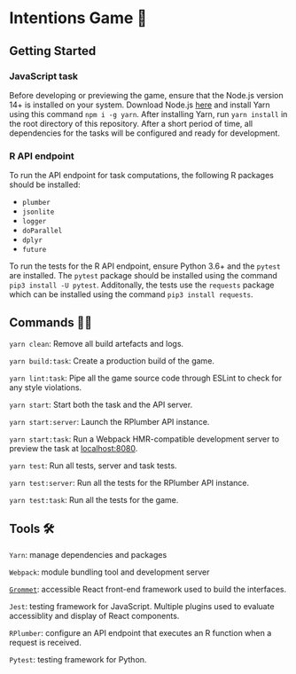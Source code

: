 # Intentions Game 🧠

## Getting Started

### JavaScript task

Before developing or previewing the game, ensure that the Node.js version 14+ is installed on your system. Download Node.js [here](https://nodejs.org/en/) and install Yarn using this command `npm i -g yarn`. After installing Yarn, run `yarn install` in the root directory of this repository. After a short period of time, all dependencies for the tasks will be configured and ready for development.

### R API endpoint

To run the API endpoint for task computations, the following R packages should be installed:

- `plumber`
- `jsonlite`
- `logger`
- `doParallel`
- `dplyr`
- `future`

To run the tests for the R API endpoint, ensure Python 3.6+ and the `pytest` are installed. The `pytest` package should be installed using the command `pip3 install -U pytest`. Additonally, the tests use the `requests` package which can be installed using the command `pip3 install requests`.

## Commands 👨‍💻

`yarn clean`: Remove all build artefacts and logs.

`yarn build:task`: Create a production build of the game.

`yarn lint:task`: Pipe all the game source code through ESLint to check for any style violations.

`yarn start`: Start both the task and the API server.

`yarn start:server`: Launch the RPlumber API instance.

`yarn start:task`: Run a Webpack HMR-compatible development server to preview the task at [localhost:8080](http://localhost:8080).

`yarn test`: Run all tests, server and task tests.

`yarn test:server`: Run all the tests for the RPlumber API instance.

`yarn test:task`: Run all the tests for the game.

## Tools 🛠

`Yarn`: manage dependencies and packages

`Webpack`: module bundling tool and development server

[`Grommet`](https://v2.grommet.io/): accessible React front-end framework used to build the interfaces.

`Jest`: testing framework for JavaScript. Multiple plugins used to evaluate accessiblity and display of React components.

`RPlumber`: configure an API endpoint that executes an R function when a request is received.

`Pytest`: testing framework for Python.
